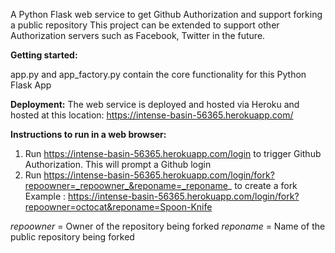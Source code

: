 
A Python Flask web service to get Github Authorization and support forking a public repository
This project can be extended to support other Authorization servers such as Facebook, Twitter in the future.

**Getting started:**

app.py and app_factory.py contain the core functionality for this Python Flask App

**Deployment:**
The web service is deployed and hosted via Heroku and hosted at this location:
https://intense-basin-56365.herokuapp.com/

**Instructions to run in a web browser:**
1. Run https://intense-basin-56365.herokuapp.com/login to trigger Github Authorization.
This will prompt a Github login
2. Run https://intense-basin-56365.herokuapp.com/login/fork?repoowner=_repoowner_&reponame=_reponame_ to create a fork
Example : https://intense-basin-56365.herokuapp.com/login/fork?repoowner=octocat&reponame=Spoon-Knife

_repoowner_ = Owner of the repository being forked
_reponame_ = Name of the public repository being forked